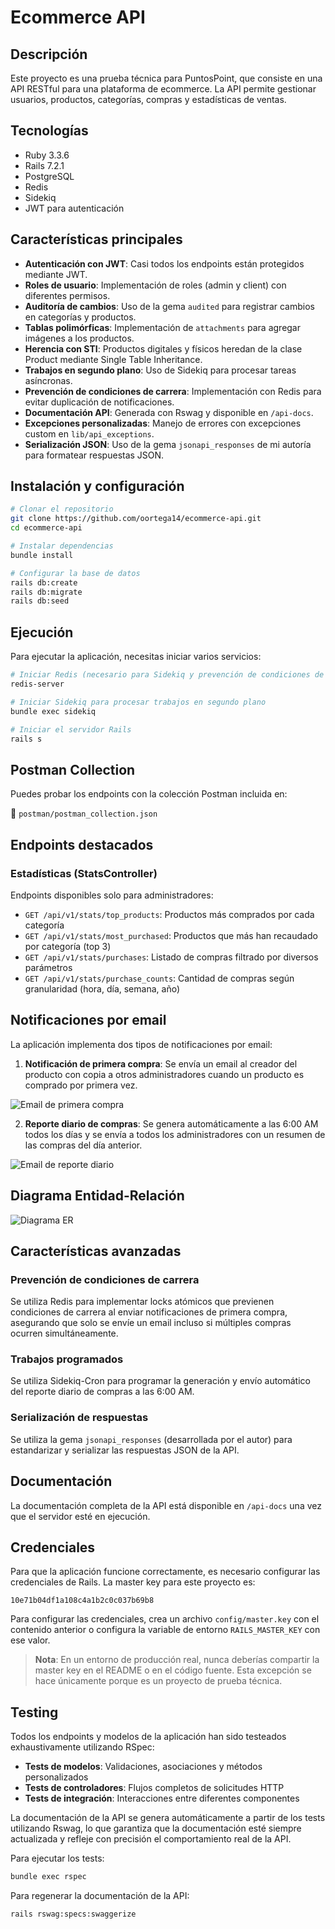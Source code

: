 # Ecommerce API

## Descripción

Este proyecto es una prueba técnica para PuntosPoint, que consiste en una API RESTful para una plataforma de ecommerce. La API permite gestionar usuarios, productos, categorías, compras y estadísticas de ventas.

## Tecnologías

- Ruby 3.3.6
- Rails 7.2.1
- PostgreSQL
- Redis
- Sidekiq
- JWT para autenticación

## Características principales

- **Autenticación con JWT**: Casi todos los endpoints están protegidos mediante JWT.
- **Roles de usuario**: Implementación de roles (admin y client) con diferentes permisos.
- **Auditoría de cambios**: Uso de la gema `audited` para registrar cambios en categorías y productos.
- **Tablas polimórficas**: Implementación de `attachments` para agregar imágenes a los productos.
- **Herencia con STI**: Productos digitales y físicos heredan de la clase Product mediante Single Table Inheritance.
- **Trabajos en segundo plano**: Uso de Sidekiq para procesar tareas asíncronas.
- **Prevención de condiciones de carrera**: Implementación con Redis para evitar duplicación de notificaciones.
- **Documentación API**: Generada con Rswag y disponible en `/api-docs`.
- **Excepciones personalizadas**: Manejo de errores con excepciones custom en `lib/api_exceptions`.
- **Serialización JSON**: Uso de la gema `jsonapi_responses` de mi autoría para formatear respuestas JSON.

## Instalación y configuración

```bash
# Clonar el repositorio
git clone https://github.com/oortega14/ecommerce-api.git
cd ecommerce-api

# Instalar dependencias
bundle install

# Configurar la base de datos
rails db:create
rails db:migrate
rails db:seed
```

## Ejecución

Para ejecutar la aplicación, necesitas iniciar varios servicios:

```bash
# Iniciar Redis (necesario para Sidekiq y prevención de condiciones de carrera)
redis-server

# Iniciar Sidekiq para procesar trabajos en segundo plano
bundle exec sidekiq

# Iniciar el servidor Rails
rails s
```

## Postman Collection

Puedes probar los endpoints con la colección Postman incluida en:

📁 `postman/postman_collection.json`

## Endpoints destacados

### Estadísticas (StatsController)

Endpoints disponibles solo para administradores:

- `GET /api/v1/stats/top_products`: Productos más comprados por cada categoría
- `GET /api/v1/stats/most_purchased`: Productos que más han recaudado por categoría (top 3)
- `GET /api/v1/stats/purchases`: Listado de compras filtrado por diversos parámetros
- `GET /api/v1/stats/purchase_counts`: Cantidad de compras según granularidad (hora, día, semana, año)

## Notificaciones por email

La aplicación implementa dos tipos de notificaciones por email:

1. **Notificación de primera compra**: Se envía un email al creador del producto con copia a otros administradores cuando un producto es comprado por primera vez.

![Email de primera compra](/docs/images/email-primera-compra.png)

2. **Reporte diario de compras**: Se genera automáticamente a las 6:00 AM todos los días y se envía a todos los administradores con un resumen de las compras del día anterior.

![Email de reporte diario](/docs/images/email-reporte-diario.png)

## Diagrama Entidad-Relación

![Diagrama ER](/docs/images/diagrama-er.png)

## Características avanzadas

### Prevención de condiciones de carrera

Se utiliza Redis para implementar locks atómicos que previenen condiciones de carrera al enviar notificaciones de primera compra, asegurando que solo se envíe un email incluso si múltiples compras ocurren simultáneamente.

### Trabajos programados

Se utiliza Sidekiq-Cron para programar la generación y envío automático del reporte diario de compras a las 6:00 AM.

### Serialización de respuestas

Se utiliza la gema `jsonapi_responses` (desarrollada por el autor) para estandarizar y serializar las respuestas JSON de la API.

## Documentación

La documentación completa de la API está disponible en `/api-docs` una vez que el servidor esté en ejecución.

## Credenciales

Para que la aplicación funcione correctamente, es necesario configurar las credenciales de Rails. La master key para este proyecto es:

```
10e71b04df1a108c4a1b2c0c037b69b8
```

Para configurar las credenciales, crea un archivo `config/master.key` con el contenido anterior o configura la variable de entorno `RAILS_MASTER_KEY` con ese valor.

> **Nota**: En un entorno de producción real, nunca deberías compartir la master key en el README o en el código fuente. Esta excepción se hace únicamente porque es un proyecto de prueba técnica.

## Testing

Todos los endpoints y modelos de la aplicación han sido testeados exhaustivamente utilizando RSpec:

- **Tests de modelos**: Validaciones, asociaciones y métodos personalizados
- **Tests de controladores**: Flujos completos de solicitudes HTTP
- **Tests de integración**: Interacciones entre diferentes componentes

La documentación de la API se genera automáticamente a partir de los tests utilizando Rswag, lo que garantiza que la documentación esté siempre actualizada y refleje con precisión el comportamiento real de la API.

Para ejecutar los tests:

```bash
bundle exec rspec
```

Para regenerar la documentación de la API:

```bash
rails rswag:specs:swaggerize
```

